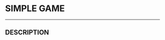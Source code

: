 # SIMPLE GAME

-------------------------------------------------------------------------
## DESCRIPTION

